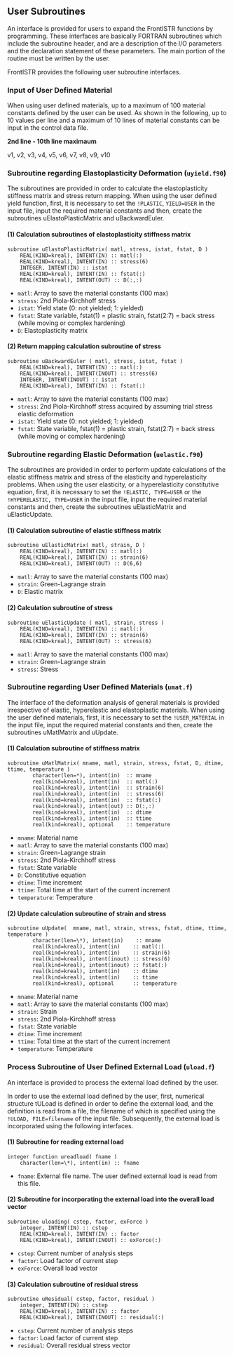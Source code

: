 ## User Subroutines

An interface is provided for users to expand the FrontISTR functions by programming. These interfaces are basically FORTRAN subroutines which include the subroutine header, and are a description of the I/O parameters and the declaration statement of these parameters. The main portion of the routine must be written by the user.

FrontISTR provides the following user subroutine interfaces.

### Input of User Defined Material

When using user defined materials, up to a maximum of 100 material constants defined by the user can be used. As shown in the following, up to 10 values per line and a maximum of 10 lines of material constants can be input in the control data file.

**2nd line - 10th line maximaum**

v1, v2, v3, v4, v5, v6, v7, v8, v9, v10

### Subroutine regarding Elastoplasticity Deformation (`uyield.f90`)

The subroutines are provided in order to calculate the elastoplasticity stiffness matrix and stress return mapping. When using the user defined yield function, first, it is necessary to set the `!PLASTIC`, `YIELD=USER` in the input file, input the required material constants and then, create the subroutines uElastoPlasticMatrix and uBackwardEuler.

#### (1) Calculation subroutines of elastoplasticity stiffness matrix

```
subroutine uElastoPlasticMatrix( matl, stress, istat, fstat, D )
	REAL(KIND=kreal), INTENT(IN) :: matl(:)
	REAL(KIND=kreal), INTENT(IN) :: stress(6)
	INTEGER, INTENT(IN) :: istat
	REAL(KIND=kreal), INTENT(IN) :: fstat(:)
	REAL(KIND=kreal), INTENT(OUT) :: D(:,:)
```

  - `matl`: Array to save the material constants (100 max)
  - `stress`: 2nd Piola-Kirchhoff stress
  - `istat`: Yield state (0: not yielded; 1: yielded)
  - `fstat`: State variable, fstat(1) = plastic strain, fstat(2:7) = back stress (while moving or complex hardening)
  - `D`: Elastoplasticity matrix

#### (2) Return mapping calculation subroutine of stress

```
subroutine uBackwardEuler ( matl, stress, istat, fstat )
	REAL(KIND=kreal), INTENT(IN) :: matl(:)
	REAL(KIND=kreal), INTENT(INOUT) :: stress(6)
	INTEGER, INTENT(INOUT) :: istat
	REAL(KIND=kreal), INTENT(IN) :: fstat(:)
```

  - `matl`: Array to save the material constants (100 max)
  - `stress`: 2nd Piola-Kirchhoff stress acquired by assuming trial stress elastic deformation
  - `istat`: Yield state (0: not yielded; 1: yielded)
  - `fstat`: State variable, fstat(1) = plastic strain, fstat(2:7) = back stress (while moving or complex hardening)

### Subroutine regarding Elastic Deformation (`uelastic.f90`)

The subroutines are provided in order to perform update calculations of the elastic stiffness matrix and stress of the elasticity and hyperelasticity problems. When using the user elasticity, or a hyperelasticity constitutive equation, first, it is necessary to set the `!ELASTIC, TYPE=USER` or the `!HYPERELASTIC, TYPE=USER` in the input file, input the required material constants and then, create the subroutines uElasticMatrix and uElasticUpdate.

#### (1) Calculation subroutine of elastic stiffness matrix

```
subroutine uElasticMatrix( matl, strain, D )
	REAL(KIND=kreal), INTENT(IN) :: matl(:)
	REAL(KIND=kreal), INTENT(IN) :: strain(6)
	REAL(KIND=kreal), INTENT(OUT) :: D(6,6)
```

  - `matl`: Array to save the material constants (100 max)
  - `strain`: Green-Lagrange strain
  - `D`: Elastic matrix


#### (2) Calculation subroutine of stress

```
subroutine uElasticUpdate ( matl, strain, stress )
	REAL(KIND=kreal), INTENT(IN) :: matl(:)
	REAL(KIND=kreal), INTENT(IN) :: strain(6)
	REAL(KIND=kreal), INTENT(OUT) :: stress(6)
```

  - `matl`: Array to save the material constants (100 max)
  - `strain`: Green-Lagrange strain
  - `stress`: Stress

### Subroutine regarding User Defined Materials (`umat.f`)

The interface of the deformation analysis of general materials is provided irrespective of elastic, hyperelastic and elastoplastic materials.
When using the user defined materials, first, it is necessary to set the `!USER_MATERIAL` in the input file, input the required material constants and then, create the subroutines uMatlMatrix and uUpdate.

#### (1) Calculation subroutine of stiffness matrix

```
subroutine uMatlMatrix( mname, matl, strain, stress, fstat, D, dtime, ttime, temperature )
        character(len=*), intent(in)  :: mname
        real(kind=kreal), intent(in)  :: matl(:)
        real(kind=kreal), intent(in)  :: strain(6)
        real(kind=kreal), intent(in)  :: stress(6)
        real(kind=kreal), intent(in)  :: fstat(:)
        real(kind=kreal), intent(out) :: D(:,:)
        real(kind=kreal), intent(in)  :: dtime
        real(kind=kreal), intent(in)  :: ttime
        real(kind=kreal), optional    :: temperature
```

  - `mname`: Material name
  - `matl`: Array to save the material constants (100 max)
  - `strain`: Green-Lagrange strain
  - `stress`: 2nd Piola-Kirchhoff stress
  - `fstat`: State variable
  - `D`: Constitutive equation
  - `dtime`: Time increment
  - `ttime`: Total time at the start of the current increment
  - `temperature`: Temperature

#### (2) Update calculation subroutine of strain and stress

```
subroutine uUpdate(  mname, matl, strain, stress, fstat, dtime, ttime, temperature )
        character(len=\*), intent(in)    :: mname
        real(kind=kreal), intent(in)    :: matl(:)
        real(kind=kreal), intent(in)    :: strain(6)
        real(kind=kreal), intent(inout) :: stress(6)
        real(kind=kreal), intent(inout) :: fstat(:)
        real(kind=kreal), intent(in)    :: dtime
        real(kind=kreal), intent(in)    :: ttime
        real(kind=kreal), optional      :: temperature
```

  - `mname`: Material name
  - `matl`: Array to save the material constants (100 max)
  - `strain`: Strain
  - `stress`: 2nd Piola-Kirchhoff stress
  - `fstat`: State variable
  - `dtime`: Time increment
  - `ttime`: Total time at the start of the current increment
  - `temperature`: Temperature

### Process Subroutine of User Defined External Load (`uload.f`)

An interface is provided to process the external load defined by the user.

In order to use the external load defined by the user, first, numerical structure tULoad is defined in order to define the external load, and the definition is read from a file, the filename of which is specified using the `!ULOAD, FILE=filename` of the input file. Subsequently, the external load is incorporated using the following interfaces.

#### (1) Subroutine for reading external load

```
integer function ureadload( fname )
	character(len=\*), intent(in) :: fname
```

  - `fname`: External file name. The user defined external load is read from this file.

#### (2) Subroutine for incorporating the external load into the overall load vector

```
subroutine uloading( cstep, factor, exForce )
	integer, INTENT(IN) :: cstep
	REAL(KIND=kreal), INTENT(IN) :: factor
	REAL(KIND=kreal), INTENT(INOUT) :: exForce(:)
```

  - `cstep`: Current number of analysis steps
  - `factor`: Load factor of current step
  - `exForce`: Overall load vector

#### (3) Calculation subroutine of residual stress

```
subroutine uResidual( cstep, factor, residual )
	integer, INTENT(IN) :: cstep
	REAL(KIND=kreal), INTENT(IN) :: factor
	REAL(KIND=kreal), INTENT(INOUT) :: residual(:)
```

  - `cstep`: Current number of analysis steps
  - `factor`: Load factor of current step
  - `residual`: Overall residual stress vector



